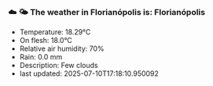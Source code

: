 ### ☁️ 🌤️  The weather in Florianópolis is: Florianópolis

- Temperature: 18.29°C
- On flesh: 18.0°C
- Relative air humidity: 70%
- Rain: 0.0 mm
- Description: Few clouds
- last updated: 2025-07-10T17:18:10.950092
